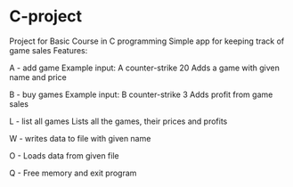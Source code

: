 # C-project
Project for Basic Course in C programming
Simple app for keeping track of game sales
Features:

A - add game
Example input: A counter-strike 20
Adds a game with given name and price

B - buy games
Example input: B counter-strike 3
Adds profit from game sales

L - list all games
Lists all the games, their prices and profits

W - writes data to file with given name

O - Loads data from given file

Q - Free memory and exit program
